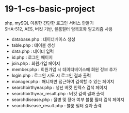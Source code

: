 # 19-1-cs-basic-project
php, mySQL 이용한 간단한 로그인 서비스 만들기            
SHA-512, AES, 버킷 기반, 블룸필터 암복호화 알고리즘 사용           
                                                        
* database.php : 데이터베이스 생성
* table.php : 테이블 생성
* data.php : 데이터 입력
* id.php : 로그인 페이지
* join.php : 회원가입 페이지
* member.php : 회원가입 시 데이터베이스에 회원 정보 추가
* login.php : 로그인 시도 시 로그인 결과 출력
* manager.php : 매니저만 접근하여 검색할 수 있는 페이지
* searchbirthyear.php : 생년 버킷 인덱스 검색 페이지
* searchbirthyear_result.php : 버킷 검색 결과 출력
* searchdisease.php : 질병 및 장애 여부 블룸 필터 검색 페이지
* searchdisease_result.php : 블룸 필터 결과 출력
